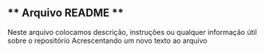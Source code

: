 ## ** Arquivo README **
Neste arquivo colocamos descrição, instruções ou qualquer informação útil sobre o repositório
Acrescentando um novo texto ao arquivo 